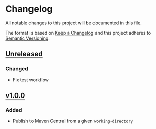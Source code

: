 # Changelog

All notable changes to this project will be documented in this file.

The format is based on [Keep a Changelog](https://keepachangelog.com/en/1.0.0/)
and this project adheres to [Semantic Versioning](https://semver.org/spec/v2.0.0.html).

## [Unreleased]

### Changed

- Fix test workflow

## [v1.0.0]

### Added

- Publish to Maven Central from a given `working-directory`

[Unreleased]: https://github.com/cucumber/action-publish-mvn/compare/v1.0.0...HEAD
[v1.0.0]: https://github.com/cucumber/action-publish-mvn/compare/fc0ace7b03d554d390b3e9d4549c5c16ea037c41...v1.00
